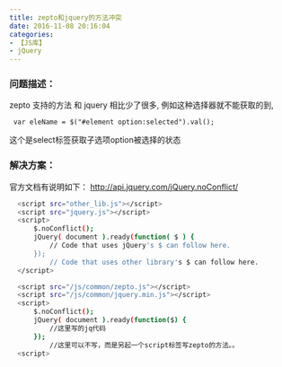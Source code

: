 ```yaml
---
title: zepto和jquery的方法冲突
date: 2016-11-08 20:16:04
categories:
- 【JS库】
- jQuery
---
```



### 问题描述：

zepto 支持的方法 和 jquery 相比少了很多,
例如这种选择器就不能获取的到,

`  var eleName = $("#element option:selected").val();  `

这个是select标签获取子选项option被选择的状态

<!--more-->

### 解决方案：

官方文档有说明如下：
http://api.jquery.com/jQuery.noConflict/

``` bash
  <script src="other_lib.js"></script>
  <script src="jquery.js"></script>
  <script>
      $.noConflict();
      jQuery( document ).ready(function( $ ) {  
          // Code that uses jQuery's $ can follow here.
      });
          // Code that uses other library's $ can follow here.
  </script>﻿​
```

``` bash
  <script src="/js/common/zepto.js"></script>
  <script src="/js/common/jquery.min.js"></script>
  <script>
      $.noConflict();
      jQuery( document ).ready(function($) {
          //这里写的jq代码
      });
          //这里可以不写，而是另起一个script标签写zepto的方法。。
  <script>

```
